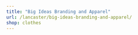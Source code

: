 ```yaml
---
title: "Big Ideas Branding and Apparel"
url: /lancaster/big-ideas-branding-and-apparel/
shop: clothes
---
```

